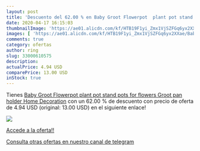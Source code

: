 ```yaml
---
layout: post
title: 'Descuento del 62.00 % en Baby Groot Flowerpot  plant pot stand  p'
date: 2020-04-17 16:15:03
thumbnailImage: 'https://ae01.alicdn.com/kf/HTB19F1yi_Zmx1VjSZFGq6yx2XXae/Baby-Groot-Flowerpot-plant-pot-stand-pots-for-flowers-Groot-pan-holder-Home-Decoration.jpg_350x350._SL200_.jpg'
images: [ 'https://ae01.alicdn.com/kf/HTB19F1yi_Zmx1VjSZFGq6yx2XXae/Baby-Groot-Flowerpot-plant-pot-stand-pots-for-flowers-Groot-pan-holder-Home-Decoration.jpg_350x350._SL200_.jpg' ]
comments: true
category: ofertas
author: ring
slug: 33000610575
description:
actualPrice: 4.94 USD
comparePrice: 13.00 USD
inStock: true
---
```


Tienes [Baby Groot Flowerpot  plant pot stand  pots for flowers Groot pan holder Home Decoration](https://www.amazon.com/dp/33000610575/?tag=redken08-20) con un 62.00 % de descuento con precio de oferta de 4.94 USD (original: 13.00 USD) en el siguiente enlace!

[![](https://ae01.alicdn.com/kf/HTB19F1yi_Zmx1VjSZFGq6yx2XXae/Baby-Groot-Flowerpot-plant-pot-stand-pots-for-flowers-Groot-pan-holder-Home-Decoration.jpg_350x350._SL200_.jpg)](https://www.amazon.com/dp/33000610575/?tag=redken08-20)

[Accede a la oferta!!](https://www.amazon.com/dp/33000610575/?tag=redken08-20)

[Consulta otras ofertas en nuestro canal de telegram](https://t.me/s/ofertas25)
